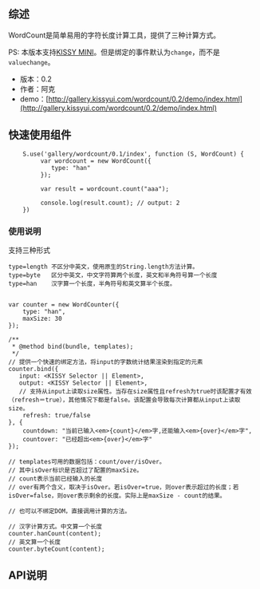 ## 综述

WordCount是简单易用的字符长度计算工具，提供了三种计算方式。

PS: 本版本支持[KISSY MINI](http://m.kissyui.com/)。但是绑定的事件默认为`change`，而不是`valuechange`。

* 版本：0.2
* 作者：阿克
* demo：[http://gallery.kissyui.com/wordcount/0.2/demo/index.html](http://gallery.kissyui.com/wordcount/0.2/demo/index.html)

## 快速使用组件

```
    S.use('gallery/wordcount/0.1/index', function (S, WordCount) {
         var wordcount = new WordCount({
            type: "han"
         });

         var result = wordcount.count("aaa");

         console.log(result.count); // output: 2
    })
```
### 使用说明

 支持三种形式

    type=length 不区分中英文，使用原生的String.length方法计算。
    type=byte   区分中英文，中文字符算两个长度，英文和半角符号算一个长度
    type=han    汉字算一个长度，半角符号和英文算半个长度。

```

var counter = new WordCounter({
    type: "han",
    maxSize: 30
});

/**
 * @method bind(bundle, templates);
 */
// 提供一个快速的绑定方法，将input的字数统计结果渲染到指定的元素
counter.bind({
   input: <KISSY Selector || Element>,
   output: <KISSY Selector || Element>,
   // 支持从input上读取size属性。当存在size属性且refresh为true时该配置才有效（refresh＝true），其他情况下都是false。该配置会导致每次计算都从input上读取size。
    refresh: true/false
}, {
    countdown: "当前已输入<em>{count}</em>字,还能输入<em>{over}</em>字",
    countover: "已经超出<em>{over}</em>字"
});

// templates可用的数据包括：count/over/isOver。
// 其中isOver标识是否超过了配置的maxSize。
// count表示当前已经输入的长度
// over有两个含义，取决于isOver。若isOver=true，则over表示超过的长度；若isOver=false，则over表示剩余的长度。实际上是maxSize - count的结果。

// 也可以不绑定DOM，直接调用计算的方法。

// 汉字计算方式。中文算一个长度
counter.hanCount(content);
// 英文算一个长度
counter.byteCount(content);

```

## API说明
